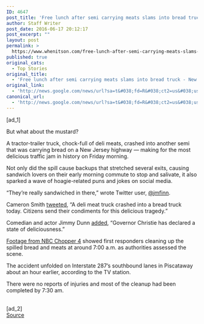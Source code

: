 ```yaml
---
ID: 4647
post_title: 'Free lunch after semi carrying meats slams into bread truck &#8211; New York Post'
author: Staff Writer
post_date: 2016-06-17 20:12:17
post_excerpt: ""
layout: post
permalink: >
  https://www.whenitson.com/free-lunch-after-semi-carrying-meats-slams-into-bread-truck-new-york-post/
published: true
original_cats:
  - Top Stories
original_title:
  - 'Free lunch after semi carrying meats slams into bread truck - New York Post'
original_link:
  - 'http://news.google.com/news/url?sa=t&#038;fd=R&#038;ct2=us&#038;usg=AFQjCNGAztQHGuDJdbtwoe2F8DvEAJ3H3g&#038;clid=c3a7d30bb8a4878e06b80cf16b898331&#038;cid=52779134622601&#038;ei=KllkV6jdIsLSwQGy9Z2oDA&#038;url=http://nypost.com/2016/06/17/free-lunch-after-semi-carrying-meats-slams-into-bread-truck/'
canonical_url:
  - 'http://news.google.com/news/url?sa=t&#038;fd=R&#038;ct2=us&#038;usg=AFQjCNGAztQHGuDJdbtwoe2F8DvEAJ3H3g&#038;clid=c3a7d30bb8a4878e06b80cf16b898331&#038;cid=52779134622601&#038;ei=KllkV6jdIsLSwQGy9Z2oDA&#038;url=http://nypost.com/2016/06/17/free-lunch-after-semi-carrying-meats-slams-into-bread-truck/'
---
```

 [ad_1]
<br><div readability="59.459829059829">
									
		
				
		
		
		
<p>But what about the mustard?</p>
<p>A tractor-trailer truck, chock-full of deli meats, crashed into another semi that was carrying bread on a New Jersey highway — making for the most delicious traffic jam in history on Friday morning.</p>
<p>Not only did the spill cause backups that stretched several exits, causing sandwich lovers on their early morning commute to stop and salivate, it also sparked a wave of hoagie-related puns and jokes on social media.</p>
<p>“They’re really sandwiched in there,” wrote Twitter user, <a href="https://twitter.com/jmfinn/status/743870473621114880">@jmfinn</a>.</p>
<p>Cameron Smith <a href="https://twitter.com/Cameron_Smith2/status/743867622106664960">tweeted</a>, “A deli meat truck crashed into a bread truck today. Citizens send their condiments for this delicious tragedy.”</p>
<p>Comedian and actor Jimmy Dunn <a href="https://twitter.com/jimmydunncomedy/status/743860992686317569">added</a>, “Governor Christie has declared a state of deliciousness.”</p>
<p><a href="http://www.nbcnewyork.com/news/local/Trucks-Carrying-Bread-Deli-Meat-Crash-on-NJ-Highway-Piscataway-383391951.html">Footage from NBC Chopper 4</a> showed first responders cleaning up the spilled bread and meats at around 7:00 a.m. as authorities assessed the scene.</p>
<p>The accident unfolded on Interstate 287’s southbound lanes in Piscataway about an hour earlier, according to the TV station.</p>
<p>There were no reports of injuries and most of the cleanup had been completed by 7:30 am.</p>
							</div>
<br>[ad_2]
<br><a href="http://news.google.com/news/url?sa=t&#038;fd=R&#038;ct2=us&#038;usg=AFQjCNGAztQHGuDJdbtwoe2F8DvEAJ3H3g&#038;clid=c3a7d30bb8a4878e06b80cf16b898331&#038;cid=52779134622601&#038;ei=KllkV6jdIsLSwQGy9Z2oDA&#038;url=http://nypost.com/2016/06/17/free-lunch-after-semi-carrying-meats-slams-into-bread-truck/">Source </a>
